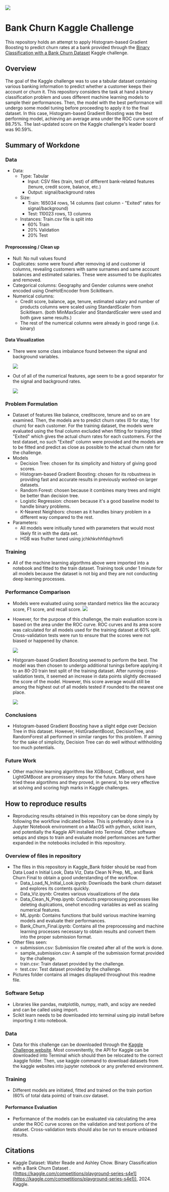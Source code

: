 ![](UTA-DataScience-Logo.png)

# Bank Churn Kaggle Challenge

This repository holds an attempt to apply Histogram-based Gradient Boosting to predict churn rates at a bank provided through the [Binary Classification with a Bank Churn Dataset](https://www.kaggle.com/competitions/playground-series-s4e1/overview) Kaggle challenge. 

## Overview

The goal of the Kaggle challenge was to use a tabular dataset containing various banking information to predict whether a customer keeps their account or churn it. This repository considers the task at hand a binary classification problem and uses different machine learning models to sample their performances. Then, the model with the best performance will undergo some model tuning before proceeding to apply it to the final dataset. In this case, Histogram-based Gradient Boosting was the best performing model, achieving an average area under the ROC curve score of 88.75%. The last-updated score on the Kaggle challenge's leader board was 90.59%.

## Summary of Workdone

### Data

* Data:
  * Type: Tabular
    * Input: CSV files (train, test) of different bank-related features (tenure, credit score, balance, etc.)
    * Output: signal/background rates
  * Size:
    * Train: 165034 rows, 14 columns (last column - "Exited" rates for signal/background)
    * Test: 110023 rows, 13 columns
  * Instances: Train.csv file is split into
    * 60% Train
    * 20% Validation
    * 20% Test


#### Preprocessing / Clean up

* Null: No null values found
* Duplicates: some were found after removing id and customer id columns, revealing customers with same surnames and same account balances and estimated salaries. These were assumed to be duplicates and removed. 
* Categorical columns: Geography and Gender columns were onehot encoded using OneHotEncoder from Scikitlearn.
* Numerical columns:
  * Credit score, balance, age, tenure, estimated salary and number of products columns were scaled using StandardScaler from Scikitlearn. (both MinMaxScaler and StandardScaler were used and both gave same results.)
  * The rest of the numerical columns were already in good range (i.e. binary)


#### Data Visualization
* There were some class imbalance found between the signal and background variables.

  ![](Imbalance.png)
  
* Out of all of the numerical features, age seem to be a good separator for the signal and background rates.

  ![](Features.png)


### Problem Formulation
   
  * Dataset of features like balance, creditscore, tenure and so on are examined. Then, the models are to predict churn rates (0 for stay, 1 for churn) for each customer. For the training dataset, the models were evaluated using the final column excluded when fitting for training titled "Exited" which gives the actual churn rates for each customers. For the test dataset, no such "Exited" column were provided and the models are to be fitted and predict as close as possible to the actual churn rate for the challenge.
  * Models
    * Decision Tree: chosen for its simplicity and history of giving good scores.
    * Histogram-based Gradient Boosting: chosen for its robustness in providing fast and accurate results in previously worked-on larger datasets.  
    * Random Forest: chosen because it combines many trees and might be better than decision tree. 
    * Logistic Regression: chosen because it's a good baseline model to handle binary problems. 
    * K-Nearest Neighbors: chosen as it handles binary problem in a different way compared to the rest. 
  * Parameters:
    * All models were initiually tuned with parameters that would most likely fit in with the data set. 
    * HGB was fruther tuned using jchkhkvhhfdujrhnvfi

### Training

* All of the machine learning algorthms above were imported into a notebook and fitted to the train dataset. Training took under 1 minute for all models because the dataset is not big and they are not conducting deep learning processes. 

### Performance Comparison

* Models were evaluated using some standard metrics like the accuracy score, F1 score, and recall score.
  ![](Metrics.png)
  
* However, for the purpose of this challenge, the main evaluation score is based on the area under the ROC curve. ROC curves and its area score was calculated for all models used for the training dataset at 60% split. Cross-validation tests were run to ensure that the scores were not biased or happened by chance.
  
  ![](ML_AUC.png)
 
* Histgoram-based Gradient Boosting seemed to perform the best. The model was then chosen to undergo additional tunings before applying it to an 80-20 train test split of the training dataset. After running cross-validation tests, it seemed an increase in data points slightly decreased the score of the model. However, this score average would still be among the highest out of all models tested if rounded to the nearest one place.
  
  ![](HGB_AUC.png)


### Conclusions

* Histogram-based Gradient Boosting have a slight edge over Decision Tree in this dataset. However, HistGradientBoost, DecisionTree, and RandomForest all performed in similar ranges for this problem. If aiming for the sake of simplicity, Decision Tree can do well without withholding too much potentials. 

### Future Work

* Other machine learning algorithms like XGBoost, CatBoost, and LightGMBoost are promissery steps for the future. Many others have tried these algortihms and they proved, in general, to be very effective at solving and scoring high marks in Kaggle challenges.

## How to reproduce results

* Reproducing results obtained in this repository can be done simply by following the workflow indicated below. This is preferably done in a Jupyter Notebook environment on a MacOS with python, scikit learn, and potentially the Kaggle API installed into Terminal. Other software setups and steps to train and evaluate model performances are further expanded in the notebooks included in this repository.

### Overview of files in repository

* The files in this repository in Kaggle_Bank folder should be read from Data Load n Initial Look, Data Viz, Data Clean N Prep, ML, and Bank Churn Final to obtain a good understanding of the workflow. 
  * Data_Load_N_Initial_Look.ipynb: Downloads the bank churn dataset and explores its contents quickly.
  * Data_Viz.ipynb: Creates various visualizations of the data
  * Data_Clean_N_Prep.ipynb: Conducts preprocessing processes like deleting duplcations, onehot encoding variables as well as scaling numerical features.
  * ML.ipynb: Contains functions that build various machine learning models and evaluate their performances.
  * Bank_Churn_Final.ipynb: Contains all the preprocessing and machine learning processes necessary to obtain results and convert them into the proper submission format.
* Other files seen: 
  * submission.csv: Submission file created after all of the work is done. 
  * sample_submission.csv: A sample of the submission format provided by the challenge.
  * train.csv: Train dataset provided by the challenge.
  * test.csv: Test dataset provided by the challenge.
* Pictures folder contains all images displayed throughout this readme file. 


### Software Setup
* Libraries like pandas, matplotlib, numpy, math, and scipy are needed and can be called using import. 
* Scikit learn needs to be downloaded into terminal using pip install before importing it into notebook.


### Data

* Data for this challenge can be downloaded through the [Kaggle Challenge website](https://www.kaggle.com/competitions/playground-series-s4e1/overview). Most convenitently, the API for Kaggle can be downloaded into Terminal which should then be relocated to the correct .kaggle folder. Then, use kaggle command to download datasets from the kaggle websites into jupyter notebook or any preferred environment. 

### Training

* Different models are initiated, fitted and trained on the train portion (60% of total data points) of train.csv dataset.

#### Performance Evaluation

* Performance of the models can be evaluated via calculating the area under the ROC curve scores on the validation and test portions of the dataset. Cross-validation tests should also be run to ensure unbiased results. 


## Citations

* Kaggle Dataset: Walter Reade and Ashley Chow. Binary Classification with a Bank Churn Dataset . ([https://kaggle.com/competitions/playground-series-s4e1](https://kaggle.com/competitions/playground-series-s4e1)), 2024. Kaggle.







